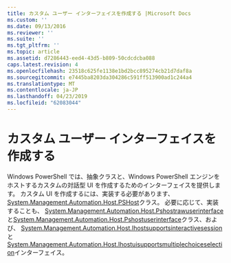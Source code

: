```yaml
---
title: カスタム ユーザー インターフェイスを作成する |Microsoft Docs
ms.custom: ''
ms.date: 09/13/2016
ms.reviewer: ''
ms.suite: ''
ms.tgt_pltfrm: ''
ms.topic: article
ms.assetid: d7286443-eed4-43d5-b809-50cdcdcba088
caps.latest.revision: 4
ms.openlocfilehash: 23518c625fe1138e1bd2bcc895274cb21d7daf8a
ms.sourcegitcommit: e7445ba8203da304286c591ff513900ad1c244a4
ms.translationtype: MT
ms.contentlocale: ja-JP
ms.lasthandoff: 04/23/2019
ms.locfileid: "62083044"
---
```

# <a name="creating-a-custom-user-interface"></a>カスタム ユーザー インターフェイスを作成する

Windows PowerShell では、抽象クラスと、Windows PowerShell エンジンをホストするカスタムの対話型 UI を作成するためのインターフェイスを提供します。 カスタム UI を作成するには、実装する必要があります、 [System.Management.Automation.Host.PSHost](/dotnet/api/System.Management.Automation.Host.PSHost)クラス。 必要に応じて、実装することも、 [System.Management.Automation.Host.Pshostrawuserinterface](/dotnet/api/System.Management.Automation.Host.PSHostRawUserInterface)と[System.Management.Automation.Host.Pshostuserinterface](/dotnet/api/System.Management.Automation.Host.PSHostUserInterface)クラス、および、 [System.Management.Automation.Host.Ihostsupportsinteractivesession](/dotnet/api/System.Management.Automation.Host.IHostSupportsInteractiveSession)と[System.Management.Automation.Host.Ihostuisupportsmultiplechoiceselection](/dotnet/api/System.Management.Automation.Host.IHostUISupportsMultipleChoiceSelection)インターフェイス。
